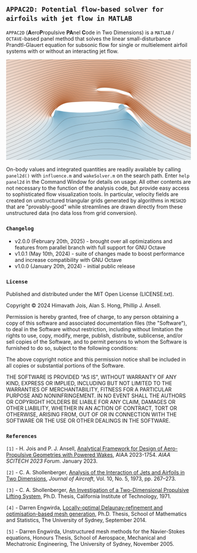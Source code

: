 ## `APPAC2D: Potential flow-based solver for airfoils with jet flow in MATLAB`

`APPAC2D` (**A**ero**P**ropulsive **PA**nel **C**ode in Two Dimensions) is a `MATLAB` / `OCTAVE`-based panel method that solves the linear small-disturbance Prandtl-Glauert equation for subsonic flow for single or multielement airfoil systems with or without an interacting jet flow.

<p align="center">
  <img src = "multielement-1.png">
</p>

On-body values and integrated quantities are readily available by calling `panel2d()` with `influence.m` and `wakeSolver.m` on the search path. Enter `help panel2d` in the Command Window for details on usage. All other contents are not necessary to the function of the analysis code, but provide easy access to sophisticated flow visualization tools. In particular, velocity fields are created on unstructured triangular grids generated by algorithms in `MESH2D` that are "provably-good" while streamlines are drawn directly from these unstructured data (no data loss from grid conversion).

### `Changelog`
* v2.0.0 (February 20th, 2025) - brought over all optimizations and features from parallel branch with full support for GNU Octave
* v1.0.1 (May 10th, 2024) - suite of changes made to boost performance and increase compatibility with GNU Octave
* v1.0.0 (January 20th, 2024) - initial public release

### `License`
Published and distributed under the MIT Open License (LICENSE.txt).

Copyright &copy; 2024 Himavath Jois, Alan S. Hong, Phillip J. Ansell.

Permission is hereby granted, free of charge, to any person obtaining a copy of this software and associated documentation files (the "Software"), to deal in the Software without restriction, including without limitation the rights to use, copy, modify, merge, publish, distribute, sublicense, and/or sell copies of the Software, and to permit persons to whom the Software is furnished to do so, subject to the following conditions:

The above copyright notice and this permission notice shall be included in all copies or substantial portions of the Software.

THE SOFTWARE IS PROVIDED "AS IS", WITHOUT WARRANTY OF ANY KIND, EXPRESS OR IMPLIED, INCLUDING BUT NOT LIMITED TO THE WARRANTIES OF MERCHANTABILITY, FITNESS FOR A PARTICULAR PURPOSE AND NONINFRINGEMENT. IN NO EVENT SHALL THE AUTHORS OR COPYRIGHT HOLDERS BE LIABLE FOR ANY CLAIM, DAMAGES OR OTHER LIABILITY, WHETHER IN AN ACTION OF CONTRACT, TORT OR OTHERWISE, ARISING FROM, OUT OF OR IN CONNECTION WITH THE SOFTWARE OR THE USE OR OTHER DEALINGS IN THE SOFTWARE.

### `References`
`[1]` - H. Jois and P. J. Ansell, <a href="https://doi.org/10.2514/6.2023-1754">Analytical Framework for Design of Aero-Propulsive Geometries with Powered Wakes</a>, AIAA 2023-1754. *AIAA SCITECH 2023 Forum*. January 2023.

`[2]` - C. A. Shollenberger, <a href="https://doi.org/10.2514/3.60225">Analysis of the Interaction of Jets and Airfoils in Two Dimensions</a>, *Journal of Aircraft*, Vol. 10, No. 5, 1973, pp. 267–273.

`[3]` - C. A. Shollenberger, <a href="https://doi.org/10.7907/GZNT-1X61">An Investigation of a Two-Dimensional Propulsive Lifting System</a>, Ph.D. Thesis, California Institute of Technology, 1971.

`[4]` - Darren Engwirda, <a href="http://hdl.handle.net/2123/13148">Locally-optimal Delaunay-refinement and optimisation-based mesh generation</a>, Ph.D. Thesis, School of Mathematics and Statistics, The University of Sydney, September 2014.

`[5]` - Darren Engwirda, Unstructured mesh methods for the Navier-Stokes equations, Honours Thesis, School of Aerospace, Mechanical and Mechatronic Engineering, The University of Sydney, November 2005.